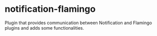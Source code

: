 # notification-flamingo
Plugin that provides communication between Notification and Flamingo plugins and adds some functionalities.
